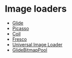 Image loaders
======================

* [Glide](https://github.com/bumptech/glide)
* [Picasso](https://github.com/square/picasso)
* [Coil](https://github.com/coil-kt/coil)
* [Fresco](https://github.com/facebook/fresco)
* [Universal Image Loader](https://github.com/nostra13/Android-Universal-Image-Loader)
* [GlideBitmapPool](https://github.com/amitshekhariitbhu/GlideBitmapPool)

